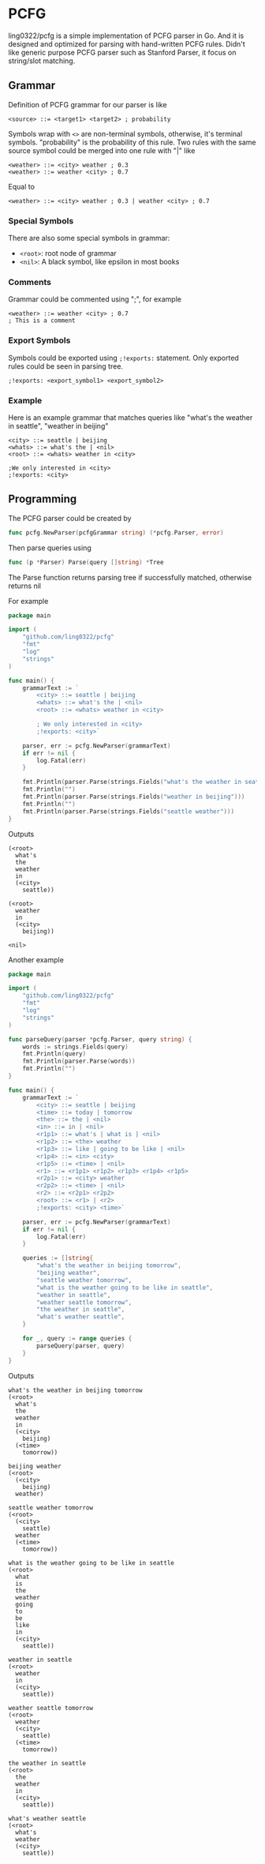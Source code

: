 # PCFG

ling0322/pcfg is a simple implementation of PCFG parser in Go. And it is designed and optimized for parsing with hand-written PCFG rules. Didn't like generic purpose PCFG parser such as Stanford Parser, it focus on string/slot matching.

## Grammar

Definition of PCFG grammar for our parser is like

    <source> ::= <target1> <target2> ; probability 
    
Symbols wrap with `<>` are non-terminal symbols, otherwise, it's terminal symbols. "probability" is the probability of this rule. Two rules with the same source symbol could be merged into one rule with "|" like

    <weather> ::= <city> weather ; 0.3
    <weather> ::= weather <city> ; 0.7

Equal to

    <weather> ::= <city> weather ; 0.3 | weather <city> ; 0.7

### Special Symbols

There are also some special symbols in grammar:

- `<root>`: root node of grammar
- `<nil>`: A black symbol, like epsilon in most books

### Comments

Grammar could be commented using ";", for example
    
    <weather> ::= weather <city> ; 0.7
    ; This is a comment

### Export Symbols

Symbols could be exported using `;!exports:` statement. Only exported rules could be seen in parsing tree.

    ;!exports: <export_symbol1> <export_symbol2>


### Example

Here is an example grammar that matches queries like "what's the weather in seattle", "weather in beijing"

```
<city> ::= seattle | beijing
<whats> ::= what's the | <nil>
<root> ::= <whats> weather in <city>

;We only interested in <city>
;!exports: <city>
```

## Programming

The PCFG parser could be created by

```go
func pcfg.NewParser(pcfgGrammar string) (*pcfg.Parser, error)
```

Then parse queries using

```go
func (p *Parser) Parse(query []string) *Tree
```

The Parse function returns parsing tree if successfully matched, otherwise returns nil

For example

```go
package main

import (
	"github.com/ling0322/pcfg"
	"fmt"
	"log"
	"strings"
)

func main() {
	grammarText := `
		<city> ::= seattle | beijing
		<whats> ::= what's the | <nil>
		<root> ::= <whats> weather in <city>

		; We only interested in <city>
		;!exports: <city>`

	parser, err := pcfg.NewParser(grammarText)
	if err != nil {
		log.Fatal(err)
	}

	fmt.Println(parser.Parse(strings.Fields("what's the weather in seattle")))
	fmt.Println("")
	fmt.Println(parser.Parse(strings.Fields("weather in beijing")))
	fmt.Println("")
	fmt.Println(parser.Parse(strings.Fields("seattle weather")))
}
```

Outputs

```
(<root> 
  what's 
  the 
  weather 
  in 
  (<city> 
    seattle))

(<root> 
  weather 
  in 
  (<city> 
    beijing))

<nil>
```

Another example

```go
package main

import (
	"github.com/ling0322/pcfg"
	"fmt"
	"log"
	"strings"
)

func parseQuery(parser *pcfg.Parser, query string) {
	words := strings.Fields(query)
	fmt.Println(query)
	fmt.Println(parser.Parse(words))
	fmt.Println("")
}

func main() {
	grammarText := `
		<city> ::= seattle | beijing
		<time> ::= today | tomorrow
		<the> ::= the | <nil>
		<in> ::= in | <nil>
		<r1p1> ::= what's | what is | <nil>
		<r1p2> ::= <the> weather
		<r1p3> ::= like | going to be like | <nil>
		<r1p4> ::= <in> <city>
		<r1p5> ::= <time> | <nil>
		<r1> ::= <r1p1> <r1p2> <r1p3> <r1p4> <r1p5>
		<r2p1> ::= <city> weather
		<r2p2> ::= <time> | <nil>
		<r2> ::= <r2p1> <r2p2>
		<root> ::= <r1> | <r2>
		;!exports: <city> <time>`

	parser, err := pcfg.NewParser(grammarText)
	if err != nil {
		log.Fatal(err)
	}

	queries := []string{
		"what's the weather in beijing tomorrow",
		"beijing weather",
		"seattle weather tomorrow",
		"what is the weather going to be like in seattle",
		"weather in seattle",
		"weather seattle tomorrow",
		"the weather in seattle",
		"what's weather seattle",
	}

	for _, query := range queries {
		parseQuery(parser, query)
	}
}
```

Outputs

```
what's the weather in beijing tomorrow
(<root> 
  what's 
  the 
  weather 
  in 
  (<city> 
    beijing) 
  (<time> 
    tomorrow))

beijing weather
(<root> 
  (<city> 
    beijing) 
  weather)

seattle weather tomorrow
(<root> 
  (<city> 
    seattle) 
  weather 
  (<time> 
    tomorrow))

what is the weather going to be like in seattle
(<root> 
  what 
  is 
  the 
  weather 
  going 
  to 
  be 
  like 
  in 
  (<city> 
    seattle))

weather in seattle
(<root> 
  weather 
  in 
  (<city> 
    seattle))

weather seattle tomorrow
(<root> 
  weather 
  (<city> 
    seattle) 
  (<time> 
    tomorrow))

the weather in seattle
(<root> 
  the 
  weather 
  in 
  (<city> 
    seattle))

what's weather seattle
(<root> 
  what's 
  weather 
  (<city> 
    seattle))
```
